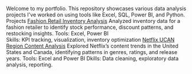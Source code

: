 Welcome to my portfolio. This repository showcases various data analysis projects I've worked on using tools like Excel, SQL, Power BI, and Python.
Projects
[Fashion Retail Inventory Analysis]([https://github.com/2bucks-cloud/fashion-retail-inventory](https://github.com/2bucks-cloud/Inventory-vs-discount-level/blob/f7f0c2e17553305de3047189f04fc8a814c823c1/Fashion_Retail_Inventory_Analysis_Documentation.docx))
Analyzed inventory data for a fashion retailer to identify stock performance, discount patterns, and restocking insights.
Tools: Excel, Power BI  
Skills: KPI tracking, visualization, inventory optimization
[Netflix UCAN Region Content Analysis](https://github.com/2bucks-cloud/netflix-ucan-analysis)
Explored Netflix’s content trends in the United States and Canada, identifying patterns in genres, ratings, and release years.
Tools: Excel and Power BI
Dkills: Data cleaning, exploratory data analysis, reporting.

